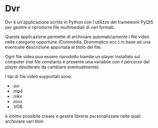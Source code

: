 # Dvr
Dvr è un'applicazione scritta in Python con l'utilizzo del framework PyQt5 per gestire e riprodurre file multimediali di vari formati.

Questa applicazione permette di archiviare automaticamente i file video nelle categorie opportune (Commedia, Drammatico ecc.) in base ad una eventuale descrizione apportata al titolo del file.

Ogni file video puo essere riprodotto tramite un player installato sul computer (nel file constants è presente una variabile con il percorso del player desiderato da cambiare eventualmente).

I tipi di file video supportati sono:
- .avi
- .mp4
- .mkv
- .mov
- .VOB

è inoltre possibile creare e gestire librerie personalizzate nelle quali archiviare vari titoli.
